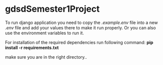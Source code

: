 # gdsdSemester1Project
To run django application you need to copy the <i>.example.env</i> file into a new 
<i>.env</i> file and add your values there to make it run properly. 
Or you can also use the environment variables to run it.

For installation of the required dependencies run following command:
<b>pip install -r requirements.txt</b>

make sure you are in the right directory..
